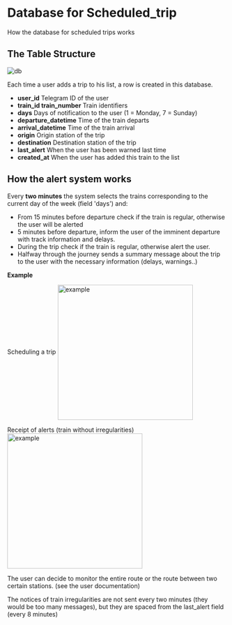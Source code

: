 # Database for Scheduled_trip

How the database for scheduled trips works

## The Table Structure

![db](https://i.imgur.com/2pFxGPR.png)

Each time a user adds a trip to his list, a row is created in this database.


* **user_id** Telegram ID of the user
* **train_id train_number** Train identifiers
* **days** Days of notification to the user (1 = Monday, 7 = Sunday)
* **departure_datetime** Time of the train departs
* **arrival_datetime** Time of the train arrival
* **origin** Origin station of the trip
* **destination** Destination station of the trip
* **last_alert** When the user has been warned last time
* **created_at** When the user has added this train to the list

## How the alert system works

Every **two minutes** the system selects the trains corresponding to the current day of the week (field 'days') and:

- From 15 minutes before departure check if the train is regular, otherwise the user will be alerted
- 5 minutes before departure, inform the user of the imminent departure with track information and delays.
- During the trip check if the train is regular, otherwise alert the user.
- Halfway through the journey sends a summary message about the trip to the user with the necessary information (delays, warnings..)

**Example**

Scheduling a trip
<img src="https://i.imgur.com/yuaaGkR.jpg" alt="example" width="310px" align="center"/>

Receipt of alerts 
(train without irregularities)
<img src="https://i.imgur.com/UWfKLm6.jpg" alt="example" width="310px" align="center"/>



The user can decide to monitor the entire route or the route between two certain stations. (see the user documentation)

The notices of train irregularities are not sent every two minutes (they would be too many messages), but they are spaced from the last_alert field (every 8 minutes)

